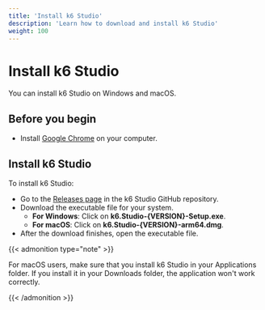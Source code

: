 ```yaml
---
title: 'Install k6 Studio'
description: 'Learn how to download and install k6 Studio'
weight: 100
---
```


# Install k6 Studio

You can install k6 Studio on Windows and macOS.

## Before you begin

- Install [Google Chrome](https://www.google.com/chrome/) on your computer.

## Install k6 Studio

To install k6 Studio:

- Go to the [Releases page](https://github.com/grafana/k6-studio/releases) in the k6 Studio GitHub repository.
- Download the executable file for your system.
  - **For Windows**: Click on **k6.Studio-{VERSION}-Setup.exe**.
  - **For macOS**: Click on **k6.Studio-{VERSION}-arm64.dmg**.
- After the download finishes, open the executable file.

{{< admonition type="note" >}}

For macOS users, make sure that you install k6 Studio in your Applications folder. If you install it in your Downloads folder, the application won't work correctly.

{{< /admonition >}}
